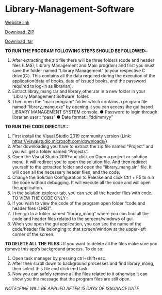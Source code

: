 # Library-Management-Software

[Website link](https://harshv832.github.io/Library-Management-Software/)

[Download .ZIP](https://github.com/harshv832/Library-Management-Software/archive/refs/heads/main.zip)

[Download .tar](https://github.com/harshv832/Library-Management-Software/archive/refs/heads/main.tar.gz)

**TO RUN THE PROGRAM FOLLOWING STEPS SHOULD BE FOLLOWED::**
1. After extracting the zip file there will be three folders (code and header files (LMS),
Library Management and Main program) and first you must save the folder named
“Library Management” to your respective C drive(C:\). This contains all the data required
during the execution of the application(data of books, data of issued books, and the
password required to log-in as librarian).
2. Extract libray_mang.rar and library_other.rar in a new folder in your 'Library Management Software' folder.
3. Then open the “main program” folder which contains a program file named
“library_mang.exe” by opening it you can access the gui based LIBRARY
MANAGEMENT SYSTEM console.
● Password to login through librarian user:: “pass”
● Date format:: “dd/mm/yy”

**TO RUN THE CODE DIRECTLY::**
1. First install the Visual Studio 2019 community version (Link:
https://visualstudio.microsoft.com/downloads/)
2. After downloading you have to extract the zip file named “Project” and you will get a
folder named “Projects”.
3. Open the Visual Studio 2019 and click on Open a project or solution menu. It will redirect
you to open the solution file. And then redirect yourself to the extracted folder and open
the “library_mang.sln” file. It will open all the necessary header files, and the code.
4. Change the Solution Configuration to Release and click Ctrl + F5 to run the code without
debugging. It will execute all the code and will open the application.
5. In the solution explorer tab, you can see all the header files with code.
TO VIEW THE CODE ONLY::
1. If you wish to view the code of the program open folder “code and header files (LMS)”.
2. Then go to a folder named “library_mang” where you can find all the code and header
files related to the screens/windows of gui.
3. When you open the gui application, you can see the name of the code/header file
belonging to that screen/window at the upper-left corner of the screen.

**TO DELETE ALL THE FILES::**
If you want to delete all the files make sure you remove this app’s background process. To do so:
1. Open task manager by pressing ctrl+shift+esc.
2. After then scroll down to background processes and find library_mang, then select this
file and click end task.
3. Now you can safely remove all the files related to it otherwise it can show you the
message that the program files are still open.


*NOTE::FINE WILL BE APPLIED AFTER 15 DAYS OF ISSUANCE DATE*
